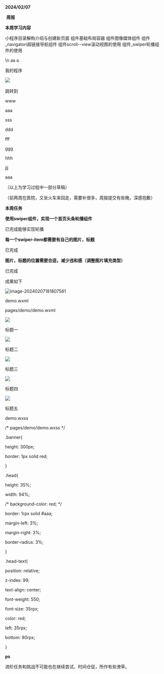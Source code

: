 **2024/02/07**

​    **周报**

  **本周学习内容**

小程序目录解构介绍与创建新页面
组件基础布局容器
组件图像媒体组件
组件_navigatori超链接导航组件
组件scroll--view滚动视图的使用
组件_swiper轮播组件的使用

<text><text decode> \n aa&nbsp;a</text></text>

<view class = "box">我的程序</view>

<image src="/images/50cf174230f2a09ff7068c8e9ed230cf.png" mode="widthFix"/>

<image src="" mode="widthFix"/>

<view>

 <navigator class = "link" url="/pages/logs/logs" open-type = "redirect">跳转到</navigator>

</view>

<scroll-view scroll-x="true">

 <view class = "scrOut">

  <view class = "scrBox">www</view>

  <view class = "scrBox">aaa</view>

  <view class = "scrBox">sss</view>

  <view class = "scrBox">ddd</view>

  <view class = "scrBox">fff</view>

  <view class = "scrBox">ggg</view>

  <view class = "scrBox">hhh</view>

  <view class = "scrBox">jjj</view>

 </view>

</scroll-view>



<swiper>

 aaa

</swiper>

（以上为学习过程中一部分草稿）

（前两周在医院，又坐火车来回走，需要补很多，周报提交有些晚，深感抱歉）

**本周任务**

**使用swiper组件，实现一个首页头条轮播组件**

已完成能够实现轮播

**每一个swiper-item都需要有自己的图片，标题**

已完成

**图片，标题的位置需要合适，减少违和感（调整图片填充类型）**

已完成

成果如下

![image-20240207181807561](C:\Users\11034\AppData\Roaming\Typora\typora-user-images\image-20240207181807561.png)

demo.wxml

<!--pages/demo/demo.wxml-->

<text>pages/demo/demo.wxml</text>

<swiper class = "banner" indicator-dots="true" autoplay="true" interval="2000" circular="true" vertical="true">

 <swiper-item>

  <view class="head" >

  <image src="https://tse2-mm.cn.bing.net/th/id/OIP-C.-P9OGFeYVhJHASJr6PO9LQHaEL?w=299&h=180&c=7&r=0&o=5&dpr=1.5&pid=1.7" mode="widthFix"/>

  <text class="head-text">标题一</text>

 </view>

 </swiper-item>





 <swiper-item>

  <view class="head" >

   <image src="https://tse4-mm.cn.bing.net/th/id/OIP-C.GOKSKDO0scW7H1Om77Po_AHaEo?w=271&h=180&c=7&r=0&o=5&dpr=1.5&pid=1.7" mode="widthFix"/>

  <text class="head-text">标题二</text>

 </view>

 </swiper-item>





 <swiper-item>

  <view class="head" >

   <image src="https://tse1-mm.cn.bing.net/th/id/OIP-C.xDKZ2ewwN5-DzDYeJtpECAHaEK?w=269&h=180&c=7&r=0&o=5&dpr=1.5&pid=1.7" mode="widthFix"/>

  <text class="head-text">标题三</text>

 </view>

 </swiper-item>



 <swiper-item>

  <view class="head" >

   <image src="https://tse3-mm.cn.bing.net/th/id/OIP-C.5O0acYyXNMf4cBHz5WDQ1wHaEo?w=258&h=180&c=7&r=0&o=5&dpr=1.5&pid=1.7" mode="widthFix"/>

  <text class="head-text">标题四</text>

 </view>

 </swiper-item>





 <swiper-item>

  <view class="head" >

   <image src="https://tse1-mm.cn.bing.net/th/id/OIP-C.zV17CeDtknHNorZuHJx0swHaEK?w=287&h=180&c=7&r=0&o=5&dpr=1.5&pid=1.7" mode="widthFix"/>

  <text class="head-text">标题五</text>

 </view>

 </swiper-item>

</swiper>

demo.wxss

/* pages/demo/demo.wxss */

.banner{

 

 height: 300px;

 border: 1px solid red;

}



.head{

 

 height: 35%;

 width: 94%;

 /* background-color: red; */

 border: 1rpx solid #aaa;

 margin-left: 3%;

 margin-right: 3%;

 border-radius: 3%;

 

}



.head-text{

 position: relative;

 z-index: 99;

 text-align: center;

 font-weight: 550;

 font-size: 35rpx;

 color: red;

 left: 35rpx;

 bottom: 80rpx;

 

}

**ps**

进阶任务和挑战不可能也在继续尝试，时间仓促，所作有些潦草。